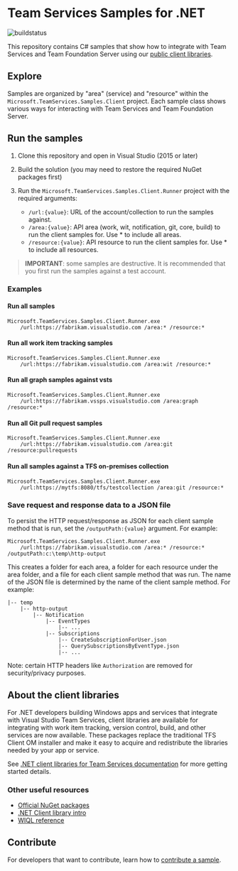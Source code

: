 # Team Services Samples for .NET

![buildstatus](https://mseng.visualstudio.com/_apis/public/build/definitions/b924d696-3eae-4116-8443-9a18392d8544/5045/badge)

This repository contains C# samples that show how to integrate with Team Services and Team Foundation Server using our [public client libraries](https://www.nuget.org/profiles/nugetvss).

## Explore

Samples are organized by "area" (service) and "resource" within the `Microsoft.TeamServices.Samples.Client` project. Each sample class shows various ways for interacting with Team Services and Team Foundation Server.  

## Run the samples

1. Clone this repository and open in Visual Studio (2015 or later)

2. Build the solution (you may need to restore the required NuGet packages first)

3. Run the `Microsoft.TeamServices.Samples.Client.Runner` project with the required arguments:
   * `/url:{value}`: URL of the account/collection to run the samples against.
   * `/area:{value}`: API area (work, wit, notification, git, core, build) to run the client samples for. Use * to include all areas.
   * `/resource:{value}`: API resource to run the client samples for. Use * to include all resources.

> **IMPORTANT**: some samples are destructive. It is recommended that you first run the samples against a test account.

### Examples

#### Run all samples

```
Microsoft.TeamServices.Samples.Client.Runner.exe
    /url:https://fabrikam.visualstudio.com /area:* /resource:*
```

#### Run all work item tracking samples

```
Microsoft.TeamServices.Samples.Client.Runner.exe
    /url:https://fabrikam.visualstudio.com /area:wit /resource:*
```

#### Run all graph samples against vsts

```
Microsoft.TeamServices.Samples.Client.Runner.exe
    /url:https://fabrikam.vssps.visualstudio.com /area:graph /resource:*
```

#### Run all Git pull request samples

```
Microsoft.TeamServices.Samples.Client.Runner.exe
    /url:https://fabrikam.visualstudio.com /area:git /resource:pullrequests
```

#### Run all samples against a TFS on-premises collection

```
Microsoft.TeamServices.Samples.Client.Runner.exe
    /url:https://mytfs:8080/tfs/testcollection /area:git /resource:*
```

### Save request and response data to a JSON file

To persist the HTTP request/response as JSON for each client sample method that is run, set the `/outputPath:{value}` argument. For example:

```
Microsoft.TeamServices.Samples.Client.Runner.exe
    /url:https://fabrikam.visualstudio.com /area:* /resource:* /outputPath:c:\temp\http-output
```

This creates a folder for each area, a folder for each resource under the area folder, and a file for each client sample method that was run. The name of the JSON file is determined by the name of the client sample method. For example:

```
|-- temp
    |-- http-output
        |-- Notification
            |-- EventTypes
                |-- ...
            |-- Subscriptions
                |-- CreateSubscriptionForUser.json
                |-- QuerySubscriptionsByEventType.json
                |-- ...
```

Note: certain HTTP headers like `Authorization` are removed for security/privacy purposes.

## About the client libraries

For .NET developers building Windows apps and services that integrate with Visual Studio Team Services, client libraries are available for integrating with work item tracking, version control, build, and other services are now available. These packages replace the traditional TFS Client OM installer and make it easy to acquire and redistribute the libraries needed by your app or service.

See [.NET client libraries for Team Services documentation](https://www.visualstudio.com/docs/integrate/get-started/client-libraries/dotnet) for more getting started details.

### Other useful resources

* [Official NuGet packages](https://www.nuget.org/profiles/nugetvss)
* [.NET Client library intro](https://www.visualstudio.com/docs/integrate/get-started/client-libraries/dotnet)
* [WIQL reference](https://msdn.microsoft.com/en-us/library/bb130198(v=vs.90).aspx)

## Contribute

For developers that want to contribute, learn how to [contribute a sample](./contribute.md).
